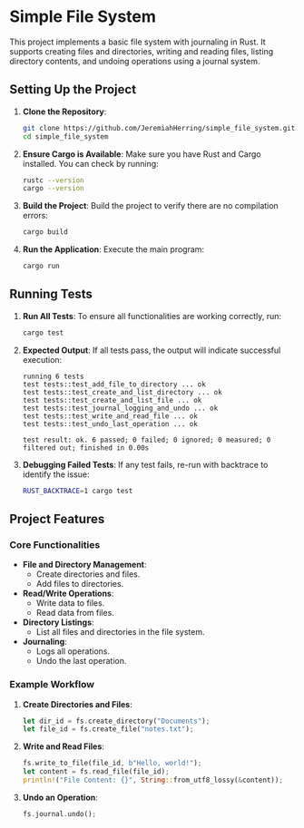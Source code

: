 # Simple File System

This project implements a basic file system with journaling in Rust. It supports creating files and directories, writing and reading files, listing directory contents, and undoing operations using a journal system.

## Setting Up the Project

1. **Clone the Repository**:
   ```bash
   git clone https://github.com/JeremiahHerring/simple_file_system.git
   cd simple_file_system
   ```

2. **Ensure Cargo is Available**:
   Make sure you have Rust and Cargo installed. You can check by running:
   ```bash
   rustc --version
   cargo --version
   ```

3. **Build the Project**:
   Build the project to verify there are no compilation errors:
   ```bash
   cargo build
   ```

4. **Run the Application**:
   Execute the main program:
   ```bash
   cargo run
   ```

## Running Tests

1. **Run All Tests**:
   To ensure all functionalities are working correctly, run:
   ```bash
   cargo test
   ```

2. **Expected Output**:
   If all tests pass, the output will indicate successful execution:
   ```plaintext
   running 6 tests
   test tests::test_add_file_to_directory ... ok
   test tests::test_create_and_list_directory ... ok
   test tests::test_create_and_list_file ... ok
   test tests::test_journal_logging_and_undo ... ok
   test tests::test_write_and_read_file ... ok
   test tests::test_undo_last_operation ... ok

   test result: ok. 6 passed; 0 failed; 0 ignored; 0 measured; 0 filtered out; finished in 0.00s
   ```

3. **Debugging Failed Tests**:
   If any test fails, re-run with backtrace to identify the issue:
   ```bash
   RUST_BACKTRACE=1 cargo test
   ```

## Project Features

### Core Functionalities
- **File and Directory Management**:
  - Create directories and files.
  - Add files to directories.
- **Read/Write Operations**:
  - Write data to files.
  - Read data from files.
- **Directory Listings**:
  - List all files and directories in the file system.
- **Journaling**:
  - Logs all operations.
  - Undo the last operation.

### Example Workflow
1. **Create Directories and Files**:
   ```rust
   let dir_id = fs.create_directory("Documents");
   let file_id = fs.create_file("notes.txt");
   ```

2. **Write and Read Files**:
   ```rust
   fs.write_to_file(file_id, b"Hello, world!");
   let content = fs.read_file(file_id);
   println!("File Content: {}", String::from_utf8_lossy(&content));
   ```

3. **Undo an Operation**:
   ```rust
   fs.journal.undo();
   ```
